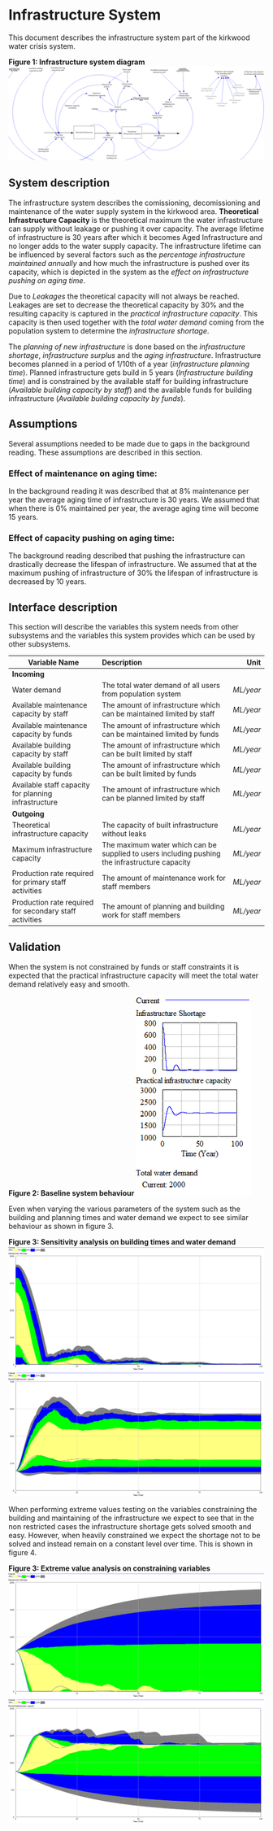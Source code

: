 # Infrastructure System

This document describes the infrastructure system part of the kirkwood water crisis system. 

**Figure 1: Infrastructure system diagram**
![Infrastructure system](images/sys-infrastructure.png)

## System description
The infrastructure system describes the comissioning, decomissioning and maintenance of the water supply system in the kirkwood area. **Theoretical Infrastructure Capacity** is the theoretical maximum the water infrastructure can supply without leakage or pushing it over capacity. The average lifetime of infrastructure is 30 years after which it becomes Aged Infrastructure and no longer adds to the water supply capacity. The infrastructure lifetime can be influenced by several factors such as the *percentage infrastructure maintained annually* and how much the infrastructure is pushed over its capacity, which is depicted in the system as the *effect on infrastructure pushing on aging time*.

Due to *Leakages* the theoretical capacity will not always be reached. Leakages are set to decrease the theoretical capacity by 30% and the resulting capacity is captured in the *practical infrastructure capacity*. This capacity is then used together with the *total water demand* coming from the population system to  determine the *infrastructure shortage*. 

The *planning of new infrastructure* is done based on the *infrastructure shortage*, *infrastructure surplus* and the *aging infrastructure*. Infrastructure becomes planned in a period of 1/10th of a year (*infrastructure planning time*). Planned infrastructure gets build in 5 years (*Infrastructure building time*) and is constrained  by the available staff for building infrastructure (*Available building capacity by staff*) and the available funds for building infrastructure (*Available building capacity by funds*).


## Assumptions
Several assumptions needed to be made due to gaps in the background reading. These assumptions are described in this section.

### Effect of maintenance on aging time:
In the background reading it was described that at 8% maintenance per year the average aging time of infrastructure is 30 years. We assumed that when there is 0% maintained per year, the average aging time will become 15 years.

### Effect of capacity pushing on aging time:
The background reading described that pushing the infrastructure can drastically decrease the lifespan of infrastructure. We assumed that at the maximum pushing of infrastructure of 30% the lifespan of infrastructure is decreased by 10 years.

## Interface description
This section will describe the variables this system needs from other subsystems and the variables this system provides which can be used by other subsystems.


| Variable Name  | Description           | Unit  |
| -------------	 |:------------- 		| -----:|
| **Incoming**   | 						|  |
| Water demand   | The total water demand of all users from population system  | *ML/year*  |
| Available maintenance capacity by staff  | The amount of infrastructure which can be maintained limited by staff      		|  *ML/year*  |
| Available maintenance capacity by funds  | The amount of infrastructure which can be maintained limited by funds      		| *ML/year*  |
| Available building capacity by staff  | The amount of infrastructure which can be built limited by staff      		|  *ML/year*  |
| Available building capacity by funds  | The amount of infrastructure which can be built limited by funds      		|  *ML/year*  |
| Available staff capacity for planning infrastructure  | The amount of infrastructure which can be planned limited by staff      		|  *ML/year*  |
| **Outgoing**	 |   		|    |
| Theoretical infrastructure capacity  | The capacity of built infrastructure without leaks    		| *ML/year*   |
| Maximum infrastructure capacity  | The maximum water which can be supplied to users including pushing the infrastructure capacity    		| *ML/year*   |
| Production rate required for primary staff activities  | The amount of maintenance work for staff members    		| *ML/year*   |
| Production rate required for secondary staff activities  | The amount of planning and building work for staff members    		| *ML/year*   |


## Validation
When the system is not constrained by funds or staff constraints it is expected that the practical infrastructure capacity will meet the total water demand relatively easy and smooth.

**Figure 2: Baseline system behaviour**
![Capacity validation](images/val-infrastructure-capacity.png)

Even when varying the various parameters of the system such as the building and planning times and water demand we expect to see similar behaviour as shown in figure 3.

**Figure 3: Sensitivity analysis on  building times and water demand**
![Capacity validation](images/val-infrastructure-sens-infrashortage.png)
![Capacity validation](images/val-infrastructure-sens-capacity.png)

When performing extreme values testing on the variables constraining the building and maintaining of the infrastructure we expect to see that in the non restricted cases the infrastructure shortage gets solved smooth and easy. However, when heavily constrained we expect the shortage not to be solved and instead remain on a constant level over time. This is shown in figure 4.

**Figure 3: Extreme value analysis on constraining variables**
![Capacity validation](images/val-infrastructure-ext-infrashortage.png)
![Capacity validation](images/val-infrastructure-ext-capacity.png)

